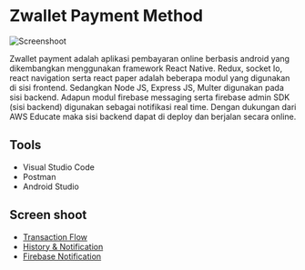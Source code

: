 # Zwallet Payment Method

![Screenshoot](https://github.com/hnifmaghfur/Zwallet-Android-RN/blob/master/src/assets/gallery/1.png)

Zwallet payment adalah aplikasi pembayaran online berbasis android yang dikembangkan menggunakan framework React Native. Redux, socket Io, react navigation serta react paper adalah beberapa modul yang digunakan di sisi frontend. Sedangkan Node JS, Express JS, Multer digunakan pada sisi backend. Adapun modul firebase messaging serta firebase admin SDK (sisi backend) digunakan sebagai notifikasi real time. Dengan dukungan dari AWS Educate maka sisi backend dapat di deploy dan berjalan secara online.

## Tools

- Visual Studio Code
- Postman
- Android Studio

## Screen shoot

- [Transaction Flow](https://github.com/hnifmaghfur/Zwallet-Android-RN/blob/master/src/assets/gallery/2.png)
- [History & Notification](https://github.com/hnifmaghfur/Zwallet-Android-RN/blob/master/src/assets/gallery/3.png)
- [Firebase Notification](https://github.com/hnifmaghfur/Zwallet-Android-RN/blob/master/src/assets/gallery/4.png)
